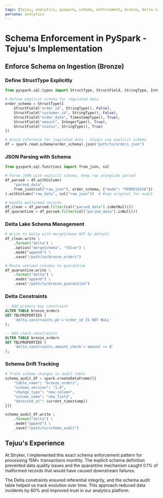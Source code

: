 ```yaml
---
tags: [tejuu, analytics, pyspark, schema, enforcement, bronze, delta-lake]
persona: analytics
---
```


# Schema Enforcement in PySpark - Tejuu's Implementation

## Enforce Schema on Ingestion (Bronze)

### Define StructType Explicitly
```python
from pyspark.sql.types import StructType, StructField, StringType, IntegerType, TimestampType

# Define explicit schema for regulated data
order_schema = StructType([
    StructField("order_id", StringType(), False),
    StructField("customer_id", StringType(), False),
    StructField("order_date", TimestampType(), True),
    StructField("amount", IntegerType(), True),
    StructField("status", StringType(), True)
])

# Avoid inference for regulated data - always use explicit schema
df = spark.read.schema(order_schema).json("path/to/orders.json")
```

### JSON Parsing with Schema
```python
from pyspark.sql.functions import from_json, col

# Parse JSON with explicit schema, keep raw alongside parsed
df_parsed = df.withColumn(
    "parsed_data", 
    from_json(col("raw_json"), order_schema, {"mode": "PERMISSIVE"})
).withColumn("raw_data", col("raw_json"))  # Keep original for audit

# Handle malformed records
df_clean = df_parsed.filter(col("parsed_data").isNotNull())
df_quarantine = df_parsed.filter(col("parsed_data").isNull())
```

### Delta Lake Schema Management
```python
# Write to Delta with mergeSchema OFF by default
df_clean.write \
    .format("delta") \
    .option("mergeSchema", "false") \
    .mode("append") \
    .save("/path/to/bronze_orders")

# Route unknown columns to quarantine
df_quarantine.write \
    .format("delta") \
    .mode("append") \
    .save("/path/to/bronze_quarantine")
```

### Delta Constraints
```sql
-- Add primary key constraint
ALTER TABLE bronze_orders 
SET TBLPROPERTIES (
    'delta.constraints.pk'='order_id IS NOT NULL'
);

-- Add check constraints
ALTER TABLE bronze_orders 
SET TBLPROPERTIES (
    'delta.constraints.amount_check'='amount >= 0'
);
```

### Schema Drift Tracking
```python
# Track schema changes in audit table
schema_audit_df = spark.createDataFrame([{
    "table_name": "bronze_orders",
    "schema_version": "1.0",
    "change_type": "new_column",
    "column_name": "new_field",
    "detected_at": current_timestamp()
}])

schema_audit_df.write \
    .format("delta") \
    .mode("append") \
    .save("/path/to/schema_audit")
```

## Tejuu's Experience

At Stryker, I implemented this exact schema enforcement pattern for processing 15M+ transactions monthly. The explicit schema definition prevented data quality issues and the quarantine mechanism caught 0.1% of malformed records that would have caused downstream failures.

The Delta constraints ensured referential integrity, and the schema audit table helped us track evolution over time. This approach reduced data incidents by 60% and improved trust in our analytics platform.
